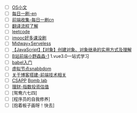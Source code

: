 - [ ] [OS小文](https://zhuanlan.zhihu.com/p/37810839)
- [ ] [每日一刷-en](https://github.com/yued-fe/y-translation/blob/master/doc/websiteMap.md)
- [ ] [前端收集-每日一刷cn](https://github.com/foru17/front-end-collect)
- [ ] [翻译流程了解](https://github.com/yued-fe/y-translation/blob/master/doc/%E7%BF%BB%E8%AF%91%E6%B5%81%E7%A8%8B.md)
- [ ] [leetcode](leetcode-cn.com)
- [ ] [imooc好多课没刷](imooc.com)
- [ ] [Midway+Serveless](https://midwayjs.org/docs/intro)
- [ ] [【JavaScript】【对象】创建对象、对象继承的实用方式及理解](https://segmentfault.com/a/1190000004559437)
- [ ] [B站前端小野森森-1](https://www.bilibili.com/space/378372969?from=video) 1.vue3.0一站式学习
- [ ] [babel入门](https://zhuanlan.zhihu.com/p/72995336)
- [ ] [虚拟节点snabbdom](https://segmentfault.com/a/1190000042195199)
- [ ] [关于博客搭建-前端技术相关](https://github.com/mqyqingfeng/Blog)
- [ ] [CSAPP](https://csdiy.wiki/%E4%BD%93%E7%B3%BB%E7%BB%93%E6%9E%84/CSAPP/)  [Bomb lab](https://earthaa.github.io/2020/01/12/CSAPP-Bomblab/#more)
- [ ] [理财-指数投资估值](https://how2j.cn/frontindice)
- [ ] [鸳鸯六七四]
- [ ] [程序员的自我修养]
- [ ] [抱着板子画呀！快去]
